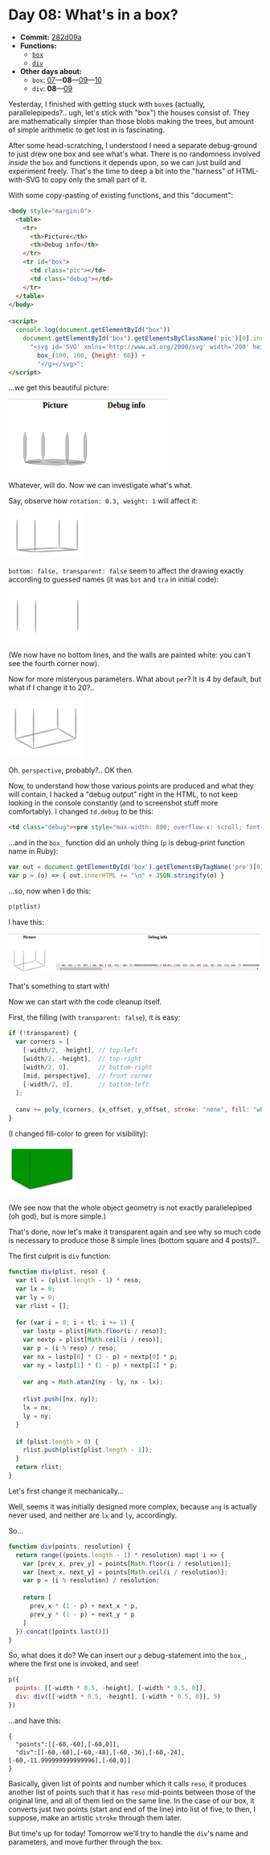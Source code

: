 # Day 08: What's in a box?

* **Commit:** [282d09a](https://github.com/zverok/grok-shan-shui/commit/282d09aff35310575b2abecd106d649266729de2)
* **Functions:**
  * [`box`](https://github.com/zverok/grok-shan-shui/blob/main/original.html#L2609)
  * [`div`](https://github.com/zverok/grok-shan-shui/blob/main/original.html#L627)
* **Other days about:**
  * `box`: [07](day07.md)—**08**—[09](day09.md)—[10](day10.md)
  * `div`: **08**—[09](day09.md)

Yesterday, I finished with getting stuck with `box`es (actually, parallelepipeds?.. ugh, let's stick with "box") the houses consist of. They are mathematically simpler than those blobs making the trees, but amount of simple arithmetic to get lost in is fascinating.

After some head-scratching, I understood I need a separate debug-ground to just drew one box and see what's what. There is no randomness involved _inside_ the `box` and functions it depends upon, so we can just build and experiment freely. That's the time to deep a bit into the "harness" of HTML-with-SVG to copy only the small part of it.

With some copy-pasting of existing functions, and this "document":

```html
<body style="margin:0">
  <table>
    <tr>
      <th>Picture</th>
      <th>Debug info</th>
    </tr>
    <tr id="box">
      <td class="pic"></td>
      <td class="debug"></td>
    </tr>
  </table>
</body>

<script>
  console.log(document.getElementById("box"))
    document.getElementById("box").getElementsByClassName('pic')[0].innerHTML =
      "<svg id='SVG' xmlns='http://www.w3.org/2000/svg' width='200' height='200'><g id='G'>" +
        box_(100, 100, {height: 60}) +
        "</g></svg>";
</script>
```
...we get this beautiful picture:

![](image16.png)

Whatever, will do. Now we can investigate what's what.

Say, observe how `rotation: 0.3, weight: 1` will affect it:

![](image17.png)

`bottom: false, transparent: false` seem to affect the drawing exactly according to guessed names (it was `bot` and `tra` in initial code):

![](image18.png)

(We now have no bottom lines, and the walls are painted white: you can't see the fourth corner now).

Now for more misteryous parameters. What about `per`? It is 4 by default, but what if I change it to 20?..

![](image19.png)

Oh. `perspective`, probably?.. OK then.

Now, to understand how those various points are produced and what they will contain, I hacked a "debug output" right in the HTML, to not keep looking in the console constantly (and to screenshot stuff more comfortably). I changed `td.debug` to be this:
```html
<td class="debug"><pre style="max-width: 800; overflow-x: scroll; font-size: small;"></pre></td>
```
...and in the `box_` function did an unholy thing (`p` is debug-print function name in Ruby):
```js
var out = document.getElementById('box').getElementsByTagName('pre')[0]
var p = (o) => { out.innerHTML += "\n" + JSON.stringify(o) }
```

...so, now when I do this:
```js
p(ptlist)
```

I have this:

![](image20.png)

That's something to start with!

Now we can start with the code cleanup itself.

First, the filling (with `transparent: false`), it is easy:

```js
if (!transparent) {
  var corners = [
    [-width/2, -height], // top-left
    [width/2, -height],  // top-right
    [width/2, 0],        // bottom-right
    [mid, perspective],  // front corner
    [-width/2, 0],       // bottom-left
  ];

  canv += poly_(corners, {x_offset, y_offset, stroke: "none", fill: "white"});
}
```
(I changed fill-color to green for visibility):

![](image21.png)

(We see now that the whole object geometry is not exactly parallelepiped (oh god), but is more simple.)

That's done, now let's make it transparent again and see why so much code is necessary to produce those 8 simple lines (bottom square and 4 posts)?..

The first culprit is `div` function:
```js
function div(plist, reso) {
  var tl = (plist.length - 1) * reso;
  var lx = 0;
  var ly = 0;
  var rlist = [];

  for (var i = 0; i < tl; i += 1) {
    var lastp = plist[Math.floor(i / reso)];
    var nextp = plist[Math.ceil(i / reso)];
    var p = (i % reso) / reso;
    var nx = lastp[0] * (1 - p) + nextp[0] * p;
    var ny = lastp[1] * (1 - p) + nextp[1] * p;

    var ang = Math.atan2(ny - ly, nx - lx);

    rlist.push([nx, ny]);
    lx = nx;
    ly = ny;
  }

  if (plist.length > 0) {
    rlist.push(plist[plist.length - 1]);
  }
  return rlist;
}
```

Let's first change it mechanically...

Well, seems it was initially designed more complex, because `ang` is actually never used, and neither are `lx` and `ly`, accordingly.

So...

```js
function div(points, resolution) {
  return range((points.length - 1) * resolution).map( i => {
    var [prev_x, prev_y] = points[Math.floor(i / resolution)];
    var [next_x, next_y] = points[Math.ceil(i / resolution)];
    var p = (i % resolution) / resolution;

    return [
      prev_x * (1 - p) + next_x * p,
      prev_y * (1 - p) + next_y * p
    ]
  }).concat([points.last()])
}
```

So, what does it do? We can insert our `p` debug-statement into the `box_`, where the first one is invoked, and see!

```js
p({
  points: [[-width * 0.5, -height], [-width * 0.5, 0]],
  div: div([[-width * 0.5, -height], [-width * 0.5, 0]], 5)
})
```

...and have this:
```
{
  "points":[[-60,-60],[-60,0]],
  "div":[[-60,-60],[-60,-48],[-60,-36],[-60,-24],[-60,-11.999999999999996],[-60,0]]
}
```

Basically, given list of points and number which it calls `reso`, it produces another list of points such that it has `reso` mid-points between those of the original line, and all of them lied on the same line. In the case of our box, it converts just two points (start and end of the line) into list of five, to then, I suppose, make an artistic `stroke` through them later.

But time's up for today! Tomorrow we'll try to handle the `div`'s name and parameters, and move further through the `box`.
